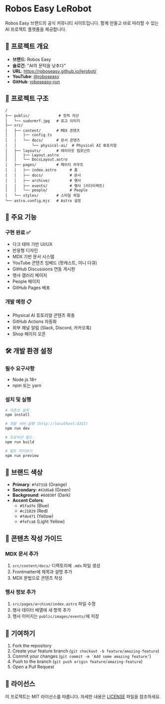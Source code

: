 # Robos Easy LeRobot

Robos Easy 브랜드의 공식 커뮤니티 사이트입니다. 함께 만들고 바로 따라할 수 있는 AI 프로젝트 플랫폼을 제공합니다.

## 🚀 프로젝트 개요

- **브랜드**: Robos Easy
- **슬로건**: "AI의 문턱을 낮추다"
- **URL**: https://roboseasy.github.io/lerobot/
- **YouTube**: [@roboseasy](https://youtube.com/@roboseasy)
- **GitHub**: [roboseasy-run]()

## 📁 프로젝트 구조

```text
/
├── public/             # 정적 자산
│   └── sudormrf.jpg   # 로고 이미지
├── src/
│   ├── content/       # MDX 콘텐츠
│   │   ├── config.ts
│   │   └── docs/      # 문서 콘텐츠
│   │       └── physical-ai/  # Physical AI 튜토리얼
│   ├── layouts/       # 레이아웃 컴포넌트
│   │   ├── Layout.astro
│   │   └── DocsLayout.astro
│   ├── pages/         # 페이지 라우트
│   │   ├── index.astro      # 홈
│   │   ├── docs/            # 문서
│   │   ├── archive/         # 행사
│   │   ├── events/          # 행사 (리다이렉트)
│   │   └── people/          # People
│   └── styles/        # 스타일 파일
└── astro.config.mjs   # Astro 설정
```

## 🎨 주요 기능

### 구현 완료 ✅
- 다크 테마 기반 UI/UX
- 반응형 디자인
- MDX 기반 문서 시스템
- YouTube 콘텐츠 임베드 (팟캐스트, 미니 다큐)
- GitHub Discussions 연동 게시판
- 행사 갤러리 페이지
- People 페이지
- GitHub Pages 배포

### 개발 예정 📋
- Physical AI 튜토리얼 콘텐츠 확충
- GitHub Actions 자동화
- 외부 채널 알림 (Slack, Discord, 카카오톡)
- Shop 페이지 오픈

## 🛠️ 개발 환경 설정

### 필수 요구사항
- Node.js 18+ 
- npm 또는 yarn

### 설치 및 실행

```bash
# 의존성 설치
npm install

# 개발 서버 실행 (http://localhost:4321)
npm run dev

# 프로덕션 빌드
npm run build

# 빌드 미리보기
npm run preview
```

## 🎨 브랜드 색상

- **Primary**: `#fd7318` (Orange)
- **Secondary**: `#43d6a8` (Green)
- **Background**: `#0d030f` (Dark)
- **Accent Colors**: 
  - `#5fadfe` (Blue)
  - `#c21829` (Red)
  - `#fde471` (Yellow)
  - `#fefca8` (Light Yellow)

## 📝 콘텐츠 작성 가이드

### MDX 문서 추가
1. `src/content/docs/` 디렉토리에 `.mdx` 파일 생성
2. Frontmatter에 제목과 설명 추가
3. MDX 문법으로 콘텐츠 작성

### 행사 정보 추가
1. `src/pages/archive/index.astro` 파일 수정
2. 행사 데이터 배열에 새 항목 추가
3. 행사 이미지는 `public/images/events/`에 저장

## 🤝 기여하기

1. Fork the repository
2. Create your feature branch (`git checkout -b feature/amazing-feature`)
3. Commit your changes (`git commit -m 'Add some amazing feature'`)
4. Push to the branch (`git push origin feature/amazing-feature`)
5. Open a Pull Request

## 📄 라이선스

이 프로젝트는 MIT 라이선스를 따릅니다. 자세한 내용은 [LICENSE](LICENSE) 파일을 참조하세요.




